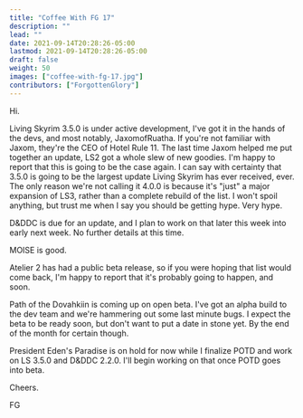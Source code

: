```yaml
---
title: "Coffee With FG 17"
description: ""
lead: ""
date: 2021-09-14T20:28:26-05:00
lastmod: 2021-09-14T20:28:26-05:00
draft: false
weight: 50
images: ["coffee-with-fg-17.jpg"]
contributors: ["ForgottenGlory"]
---
```


Hi.

Living Skyrim 3.5.0 is under active development, I've got it in the hands of the devs, and most notably, JaxomofRuatha. If you're not familiar with Jaxom, they're the CEO of Hotel Rule 11. The last time Jaxom helped me put together an update, LS2 got a whole slew of new goodies. I'm happy to report that this is going to be the case again. I can say with certainty that 3.5.0 is going to be the largest update Living Skyrim has ever received, ever. The only reason we're not calling it 4.0.0 is because it's "just" a major expansion of LS3, rather than a complete rebuild of the list.  I won't spoil anything, but trust me when I say you should be getting hype. Very hype. 

D&DDC is due for an update, and I plan to work on that later this week into early next week. No further details at this time. 

MOISE is good.

Atelier 2 has had a public beta release, so if you were hoping that list would come back, I'm happy to report that it's probably going to happen, and soon.

Path of the Dovahkiin is coming up on open beta. I've got an alpha build to the dev team and we're hammering out some last minute bugs. I expect the beta to be ready soon, but don't want to put a date in stone yet. By the end of the month for certain though.

President Eden's Paradise is on hold for now while I finalize POTD and work on LS 3.5.0 and D&DDC 2.2.0. I'll begin working on that once POTD goes into beta.

Cheers.

FG
